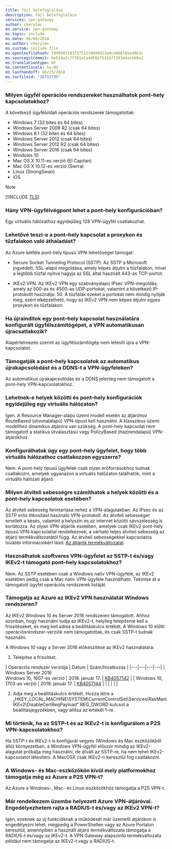 ```yaml
---
title: fájl belefoglalása
description: fájl belefoglalása
services: vpn-gateway
author: cherylmc
ms.service: vpn-gateway
ms.topic: include
ms.date: 06/04/2018
ms.author: cherylmc
ms.custom: include file
ms.openlocfilehash: 199998f193f375137d499913e9ce966f85ed863c
ms.sourcegitcommit: 6eb14a2c7ffb1afa4d502f5162f7283d4aceb9e2
ms.translationtype: HT
ms.contentlocale: hu-HU
ms.lasthandoff: 06/25/2018
ms.locfileid: "36753795"
---
```

### <a name="supportedclientos"></a>Milyen ügyfél operációs rendszereket használhatok pont–hely kapcsolatokhoz?

A következő ügyféloldali operációs rendszerek támogatottak:

* Windows 7 (32 bites és 64 bites)
* Windows Server 2008 R2 (csak 64 bites)
* Windows 8.1 (32 bites és 64 bites)
* Windows Server 2012 (csak 64 bites)
* Windows Server 2012 R2 (csak 64 bites)
* Windows Server 2016 (csak 64 bites)
* Windows 10
* Mac OS X 10.11-es verzió (El Capitan)
* Mac OS X 10.12-es verzió (Sierra)
* Linux (StrongSwan)
* iOS

>[!NOTE]
>[!INCLUDE [TLS](vpn-gateway-tls-updates.md)]
>

### <a name="how-many-vpn-client-endpoints-can-i-have-in-my-point-to-site-configuration"></a>Hány VPN-ügyfélvégpont lehet a pont–hely konfigurációban?

Egy virtuális hálózathoz egyidejűleg 128 VPN-ügyfél csatlakozhat.

### <a name="can-i-traverse-proxies-and-firewalls-using-point-to-site-capability"></a>Lehetővé teszi-e a pont–hely kapcsolat a proxykon és tűzfalakon való áthaladást?

Az Azure kétféle pont-hely típusú VPN-lehetőséget támogat:

* Secure Socket Tunneling Protocol (SSTP). Az SSTP a Microsoft jogvédett, SSL-alapú megoldása, amely képes átjutni a tűzfalakon, mivel a legtöbb tűzfal nyitva hagyja az SSL által használt 443-as TCP-portot.

* IKEv2 VPN. Az IKEv2 VPN egy szabványalapú IPsec VPN-megoldás, amely az 500-as és 4500-as UDP-portokat, valamint a következő IP-protokollt használja: 50. A tűzfalak ezeket a portokat nem mindig nyitják meg, ezért elképzelhető, hogy az IKEv2 VPN nem képes átjutni egyes proxykon és tűzfalakon.

### <a name="if-i-restart-a-client-computer-configured-for-point-to-site-will-the-vpn-automatically-reconnect"></a>Ha újraindítok egy pont–hely kapcsolat használatára konfigurált ügyfélszámítógépet, a VPN automatikusan újracsatlakozik?

Alapértelmezés szerint az ügyfélszámítógép nem létesíti újra a VPN-kapcsolatot.

### <a name="does-point-to-site-support-auto-reconnect-and-ddns-on-the-vpn-clients"></a>Támogatják a pont–hely kapcsolatok az automatikus újrakapcsolódást és a DDNS-t a VPN-ügyfeleken?

Az automatikus újrakapcsolódás és a DDNS jelenleg nem támogatott a pont–hely VPN-kapcsolatokhoz.

### <a name="can-i-have-site-to-site-and-point-to-site-configurations-coexist-for-the-same-virtual-network"></a>Lehetnek-e helyek közötti és pont–hely konfigurációk egyidejűleg egy virtuális hálózaton?

Igen. A Resource Manager-alapú üzemi modell esetén az átjáróhoz RouteBased (útvonalalapú) VPN-típust kell használni. A klasszikus üzemi modellhez dinamikus átjáróra van szükség. A pont–hely kapcsolat nem támogatott a statikus útválasztású vagy PolicyBased (házirendalapú) VPN-átjárókhoz.

### <a name="can-i-configure-a-point-to-site-client-to-connect-to-multiple-virtual-networks-at-the-same-time"></a>Konfigurálhatok úgy egy pont–hely ügyfelet, hogy több virtuális hálózathoz csatlakozzon egyszerre?

Nem. A pont-hely típusú ügyfelek csak olyan erőforrásokhoz tudnak csatlakozni, amelyek ugyanazon a virtuális hálózaton találhatók, mint a virtuális hálózati átjáró.

### <a name="how-much-throughput-can-i-expect-through-site-to-site-or-point-to-site-connections"></a>Milyen átviteli sebességre számíthatok a helyek közötti és a pont–hely kapcsolatok esetében?

Az átviteli sebesség fenntartása nehéz a VPN-alagutakban. Az IPsec és az SSTP erős titkosítást használó VPN-protokoll. Az átviteli sebességet emellett a késés, valamint a helyszín és az internet közötti sávszélesség is korlátozza. Az olyan VPN-átjárók esetében, amelyek csak IKEv2 pont-hely típusú VPN-kapcsolattal rendelkeznek, a várható teljes átviteli sebesség az átjáró termékváltozatától függ. Az átviteli sebességekkel kapcsolatos további információkért lásd: [Az átjárók termékváltozatai](../articles/vpn-gateway/vpn-gateway-about-vpngateways.md#gwsku).

### <a name="can-i-use-any-software-vpn-client-for-point-to-site-that-supports-sstp-andor-ikev2"></a>Használhatok szoftveres VPN-ügyfelet az SSTP-t és/vagy IKEv2-t támogató pont–hely kapcsolatokhoz?

Nem. Az SSTP esetében csak a Windows natív VPN-ügyfele, az IKEv2 esetében pedig csak a Mac natív VPN-ügyfele használható. Tekintse át a támogatott ügyfél operációs rendszerek listáját.

### <a name="does-azure-support-ikev2-vpn-with-windows"></a>Támogatja az Azure az IKEv2 VPN használatát Windows rendszeren?

Az IKEv2 Windows 10 és Server 2016 rendszeren támogatott. Ahhoz azonban, hogy használni tudja az IKEv2-t, helyileg telepítenie kell a frissítéseket, és meg kell adnia a beállításkulcs értékét. A Windows 10 előtti operációsrendszer-verziók nem támogatottak, és csak SSTP-t tudnak használni.

A Windows 10 vagy a Server 2016 előkészítése az IKEv2 használatára:

1. Telepítse a frissítést.

  | Operációs rendszer verziója | Dátum | Szám/hivatkozás |
  |---|---|---|---|
  | Windows Server 2016<br>Windows 10, 1607-es verzió | 2018. január 17. | [KB4057142](https://support.microsoft.com/help/4057142/windows-10-update-kb4057142) |
  | Windows 10, 1703-as verzió | 2018. január 17. | [KB4057144](https://support.microsoft.com/help/4057144/windows-10-update-kb4057144) |
  |  |  |  |  |

2. Adja meg a beállításkulcs értékét. Hozza létre a „HKEY_LOCAL_MACHINE\SYSTEM\CurrentControlSet\Services\RasMan\ IKEv2\DisableCertReqPayload” REG_DWORD kulcsot a beállításjegyzékben, vagy állítsa az értékét 1-re.

### <a name="what-happens-when-i-configure-both-sstp-and-ikev2-for-p2s-vpn-connections"></a>Mi történik, ha az SSTP-t és az IKEv2-t is konfigurálom a P2S VPN-kapcsolatokhoz?

Ha SSTP-t és IKEv2-t is konfigurál vegyes (Windows és Mac eszközökből álló) környezetben, a Windows VPN-ügyfél először mindig az IKEv2-alagutat próbálja meg használni, de átvált az SSTP-re, ha nem lehet IKEv2-kapcsolatot létesíteni. A MacOSX csak IKEv2-n keresztül fog csatlakozni.

### <a name="other-than-windows-and-mac-which-other-platforms-does-azure-support-for-p2s-vpn"></a>A Windows- és Mac-eszközökön kívül mely platformokhoz támogatja még az Azure a P2S VPN-t?

Az Azure a Windows-, Mac- és Linux-eszközökhöz támogatja a P2S VPN-t.

### <a name="i-already-have-an-azure-vpn-gateway-deployed-can-i-enable-radius-andor-ikev2-vpn-on-it"></a>Már rendelkezem üzembe helyezett Azure VPN-átjáróval. Engedélyezhetem rajta a RADIUS-t és/vagy az IKEv2 VPN-t?

Igen, ezeknek az új funkcióknak a működését már üzemelő átjárókon is engedélyezni lehet, mégpedig a PowerShellen vagy az Azure Portalon keresztül, amennyiben a használt átjáró termékváltozata támogatja a RADIUS-t és/vagy az IKEv2-t. A VPN Gateway alapszintű termékváltozata például nem támogatja az IKEv2-t vagy a RADIUS-t.
